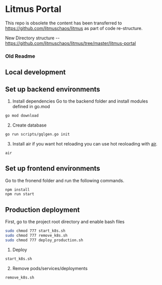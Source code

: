# Litmus Portal


This repo is obsolete the content has been transferred to https://github.com/litmuschaos/litmus as part of code re-structure.

New Directory structure -- https://github.com/litmuschaos/litmus/tree/master/litmus-portal


###  Old Readme

## Local development
## Set up backend environments

1) Install dependencies
Go to the backend folder and install modules defined in go.mod
```bash
go mod download
```

2) Create database
```bash
go run scripts/gqlgen.go init
```

3) Install air if you want hot reloading
you can use hot reoloading with [air](https://github.com/cosmtrek/air).
```bash
air
```

## Set up frontend environments
Go to the fronend folder and run the following commands.
```bash
npm install
npm run start
```

## Production deployment
First, go to the project root directory and enable bash files
```bash
sudo chmod 777 start_k8s.sh
sudo chmod 777 remove_k8s.sh
sudo chmod 777 deploy_production.sh
```

1) Deploy
```bash
start_k8s.sh
```

2) Remove pods/services/deployments
```bash
remove_k8s.sh
```
